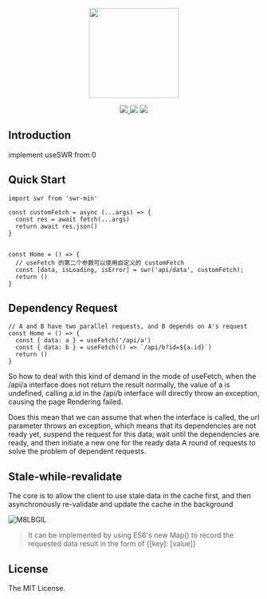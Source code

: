 <p align="center"><img height="180" src="https://user-images.githubusercontent.com/26371465/236753268-60e12bd4-de92-4aae-97db-076371b9098f.png"></p>

<p align="center">
  <a href="https://www.npmjs.com/package/swr-min"><img src="https://img.shields.io/badge/npm-v8.11.0-green"> </a>
  <a href="https://www.npmjs.com/package/swr-min"><img src="https://img.shields.io/badge/react-v18.2.0-green"></a>
  <a href="https://www.npmjs.com/package/swr-min"><img src="https://img.shields.io/badge/LICENSE-MIT-blue"></a>
</p>

## Introduction

implement useSWR from 0

## Quick Start

```
import swr from 'swr-min'

const customFetch = async (...args) => {
  const res = await fetch(...args)
  return await res.json()
}


const Home = () => {
  // useFetch 的第二个参数可以使用自定义的 customFetch
  const [data, isLoading, isError] = swr('api/data', customFetch);
  return ()
}
```

## Dependency Request

```
// A and B have two parallel requests, and B depends on A's request
const Home = () => {
  const { data: a } = useFetch('/api/a')
  const { data: b } = useFetch(() => `/api/b?id=${a.id}`)
  return ()
}
```

So how to deal with this kind of demand in the mode of useFetch, when the /api/a interface does not return the result normally, the value of a is undefined, calling a.id in the /api/b interface will directly throw an exception, causing the page Rendering failed.

Does this mean that we can assume that when the interface is called, the url parameter throws an exception, which means that its dependencies are not ready yet, suspend the request for this data; wait until the dependencies are ready, and then initiate a new one for the ready data A round of requests to solve the problem of dependent requests.

## Stale-while-revalidate

The core is to allow the client to use stale data in the cache first, and then asynchronously re-validate and update the cache in the background

![M8LBGIL](https://github.com/ligdy7/useSwrMin/assets/26371465/84e95f9a-f623-42c7-acda-30248df45c60)

> It can be implemented by using ES6's new Map() to record the requested data result in the form of {[key]: [value]}

## License

The MIT License.
